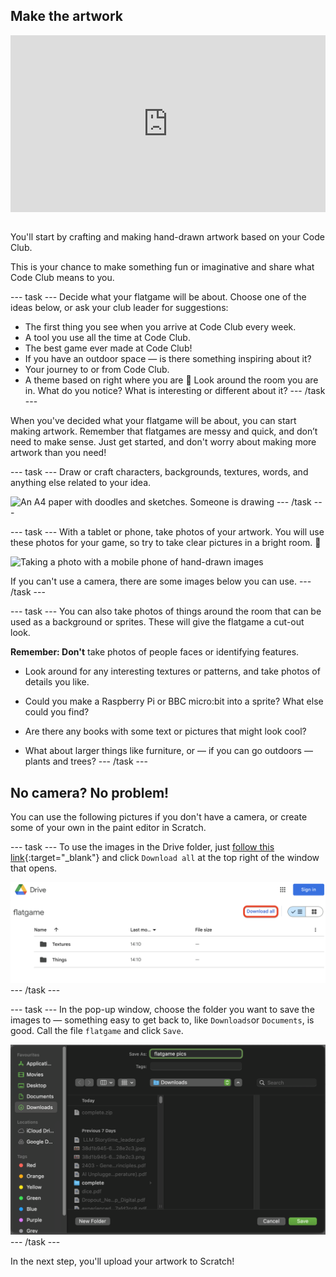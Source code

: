 ## Make the artwork

<html>
<div style="position: relative; overflow: hidden; padding-top: 56.25%;">
<iframe style="position: absolute; top: 0; left: 0; right: 0; width: 100%; height: 100%; border: none;" src="https://www.youtube.com/watch?v=v6O8Uqkz54E?rel=0&cc_load_policy=1" allowfullscreen allow="accelerometer; autoplay; clipboard-write; encrypted-media; gyroscope; picture-in-picture; web-share">
</iframe>
</div><br>
</html>

You'll start by crafting and making hand-drawn artwork based on your Code Club.

This is your chance to make something fun or imaginative and share what Code Club means to you.


--- task ---
Decide what your flatgame will be about. Choose one of the ideas below, or ask your club leader for suggestions:

- The first thing you see when you arrive at Code Club every week.
- A tool you use all the time at Code Club.
- The best game ever made at Code Club!
- If you have an outdoor space — is there something inspiring about it? 
- Your journey to or from Code Club.
- A theme based on right where you are 👀 Look around the room you are in. What do you notice? What is interesting or different about it? 
--- /task ---

When you've decided what your flatgame will be about, you can start making artwork. Remember that flatgames are messy and quick, and don’t need to make sense. Just get started, and don't worry about making more artwork than you need!

--- task ---
Draw or craft characters, backgrounds, textures, words, and anything else related to your idea. 

![An A4 paper with doodles and sketches. Someone is drawing](images/drawing.png)
--- /task ---

--- task ---
With a tablet or phone, take photos of your artwork. You will use these photos for your game, so try to take clear pictures in a bright room. 📸

![Taking a photo with a mobile phone of hand-drawn images](images/photo.png)

If you can't use a camera, there are some images below you can use.
--- /task ---

--- task ---
You can also take photos of things around the room that can be used as a background or sprites. These will give the flatgame a cut-out look.

**Remember: Don't** take photos of people faces or identifying features.

- Look around for any interesting textures or patterns, and take photos of details you like. 

- Could you make a Raspberry Pi or BBC micro:bit into a sprite? What else could you find?

- Are there any books with some text or pictures that might look cool?

- What about larger things like furniture, or — if you can go outdoors — plants and trees?
--- /task ---

## No camera? No problem!

You can use the following pictures if you don't have a camera, or create some of your own in the paint editor in Scratch.

--- task ---
To use the images in the Drive folder, just [follow this link](https://rpf.io/flatgame-mentor){:target="_blank"} and click `Download all` at the top right of the window that opens.

![Google Drive folder named 'flatgame' with two subfolders, 'Textures' and 'Things', and a 'Download all' button.](images/downloadall.png)
--- /task ---

--- task ---
In the pop-up window, choose the folder you want to save the images to — something easy to get back to, like `Downloads`or `Documents`, is good. Call the file `flatgame` and click `Save`.

![Save dialogue window on macOS showing the filename 'grass' being entered, with the Downloads folder selected as the destination.](images/popupsave.png)
--- /task ---

In the next step, you'll upload your artwork to Scratch!
